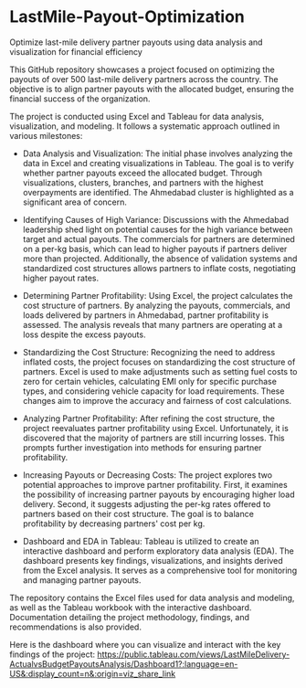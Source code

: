 # LastMile-Payout-Optimization
Optimize last-mile delivery partner payouts using data analysis and visualization for financial efficiency

This GitHub repository showcases a project focused on optimizing the payouts of over 500 last-mile delivery partners across the country. The objective is to align partner payouts with the allocated budget, ensuring the financial success of the organization.

The project is conducted using Excel and Tableau for data analysis, visualization, and modeling. It follows a systematic approach outlined in various milestones:

- Data Analysis and Visualization: The initial phase involves analyzing the data in Excel and creating visualizations in Tableau. The goal is to verify whether partner payouts exceed the allocated budget. Through visualizations, clusters, branches, and partners with the highest overpayments are identified. The Ahmedabad cluster is highlighted as a significant area of concern.

- Identifying Causes of High Variance: Discussions with the Ahmedabad leadership shed light on potential causes for the high variance between target and actual payouts. The commercials for partners are determined on a per-kg basis, which can lead to higher payouts if partners deliver more than projected. Additionally, the absence of validation systems and standardized cost structures allows partners to inflate costs, negotiating higher payout rates.

- Determining Partner Profitability: Using Excel, the project calculates the cost structure of partners. By analyzing the payouts, commercials, and loads delivered by partners in Ahmedabad, partner profitability is assessed. The analysis reveals that many partners are operating at a loss despite the excess payouts.

- Standardizing the Cost Structure: Recognizing the need to address inflated costs, the project focuses on standardizing the cost structure of partners. Excel is used to make adjustments such as setting fuel costs to zero for certain vehicles, calculating EMI only for specific purchase types, and considering vehicle capacity for load requirements. These changes aim to improve the accuracy and fairness of cost calculations.

- Analyzing Partner Profitability: After refining the cost structure, the project reevaluates partner profitability using Excel. Unfortunately, it is discovered that the majority of partners are still incurring losses. This prompts further investigation into methods for ensuring partner profitability.

- Increasing Payouts or Decreasing Costs: The project explores two potential approaches to improve partner profitability. First, it examines the possibility of increasing partner payouts by encouraging higher load delivery. Second, it suggests adjusting the per-kg rates offered to partners based on their cost structure. The goal is to balance profitability by decreasing partners' cost per kg.

- Dashboard and EDA in Tableau: Tableau is utilized to create an interactive dashboard and perform exploratory data analysis (EDA). The dashboard presents key findings, visualizations, and insights derived from the Excel analysis. It serves as a comprehensive tool for monitoring and managing partner payouts.

The repository contains the Excel files used for data analysis and modeling, as well as the Tableau workbook with the interactive dashboard. Documentation detailing the project methodology, findings, and recommendations is also provided.

Here is the dashboard where you can visualize and interact with the key findings of the project: https://public.tableau.com/views/LastMileDelivery-ActualvsBudgetPayoutsAnalysis/Dashboard1?:language=en-US&:display_count=n&:origin=viz_share_link
